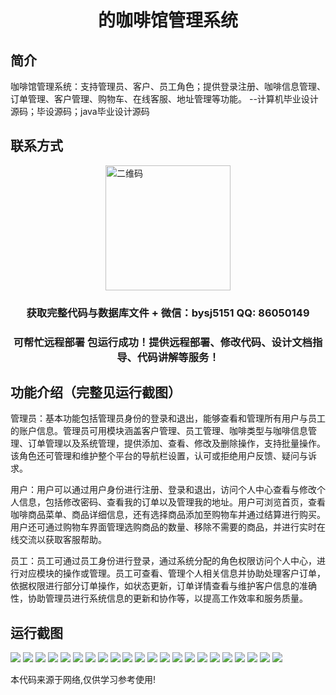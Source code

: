 <p><h1 align="center">的咖啡馆管理系统</h1></p>

## 简介
咖啡馆管理系统：支持管理员、客户、员工角色；提供登录注册、咖啡信息管理、订单管理、客户管理、购物车、在线客服、地址管理等功能。    --计算机毕业设计源码；毕设源码；java毕业设计源码


## 联系方式
<img src="https://bs-1329754181.cos.ap-shanghai.myqcloud.com/wx.jpg" alt="二维码" style="display: block; margin: 0 auto;" width="200px">
<p><h3 align="center">获取完整代码与数据库文件 + 微信：bysj5151 QQ: 86050149</h3></p>
<p><h3 align="center">可帮忙远程部署 包运行成功！提供远程部署、修改代码、设计文档指导、代码讲解等服务！</h3></p>

## 功能介绍（完整见运行截图）
管理员：基本功能包括管理员身份的登录和退出，能够查看和管理所有用户与员工的账户信息。管理员可用模块涵盖客户管理、员工管理、咖啡类型与咖啡信息管理、订单管理以及系统管理，提供添加、查看、修改及删除操作，支持批量操作。该角色还可管理和维护整个平台的导航栏设置，认可或拒绝用户反馈、疑问与诉求。

用户：用户可以通过用户身份进行注册、登录和退出，访问个人中心查看与修改个人信息，包括修改密码、查看我的订单以及管理我的地址。用户可浏览首页，查看咖啡商品菜单、商品详细信息，还有选择商品添加至购物车并通过结算进行购买。用户还可通过购物车界面管理选购商品的数量、移除不需要的商品，并进行实时在线交流以获取客服帮助。

员工：员工可通过员工身份进行登录，通过系统分配的角色权限访问个人中心，进行对应模块的操作或管理。员工可查看、管理个人相关信息并协助处理客户订单，依据权限进行部分订单操作，如状态更新，订单详情查看与维护客户信息的准确性，协助管理员进行系统信息的更新和协作等，以提高工作效率和服务质量。


## 运行截图
![](https://bs-1329754181.cos.ap-shanghai.myqcloud.com/ssm/CoffeeShopManagementSystem/img/001.jpg)
![](https://bs-1329754181.cos.ap-shanghai.myqcloud.com/ssm/CoffeeShopManagementSystem/img/002.jpg)
![](https://bs-1329754181.cos.ap-shanghai.myqcloud.com/ssm/CoffeeShopManagementSystem/img/003.jpg)
![](https://bs-1329754181.cos.ap-shanghai.myqcloud.com/ssm/CoffeeShopManagementSystem/img/004.jpg)
![](https://bs-1329754181.cos.ap-shanghai.myqcloud.com/ssm/CoffeeShopManagementSystem/img/005.jpg)
![](https://bs-1329754181.cos.ap-shanghai.myqcloud.com/ssm/CoffeeShopManagementSystem/img/006.jpg)
![](https://bs-1329754181.cos.ap-shanghai.myqcloud.com/ssm/CoffeeShopManagementSystem/img/007.jpg)
![](https://bs-1329754181.cos.ap-shanghai.myqcloud.com/ssm/CoffeeShopManagementSystem/img/008.jpg)
![](https://bs-1329754181.cos.ap-shanghai.myqcloud.com/ssm/CoffeeShopManagementSystem/img/009.jpg)
![](https://bs-1329754181.cos.ap-shanghai.myqcloud.com/ssm/CoffeeShopManagementSystem/img/010.jpg)
![](https://bs-1329754181.cos.ap-shanghai.myqcloud.com/ssm/CoffeeShopManagementSystem/img/011.jpg)
![](https://bs-1329754181.cos.ap-shanghai.myqcloud.com/ssm/CoffeeShopManagementSystem/img/012.jpg)
![](https://bs-1329754181.cos.ap-shanghai.myqcloud.com/ssm/CoffeeShopManagementSystem/img/013.jpg)
![](https://bs-1329754181.cos.ap-shanghai.myqcloud.com/ssm/CoffeeShopManagementSystem/img/014.jpg)
![](https://bs-1329754181.cos.ap-shanghai.myqcloud.com/ssm/CoffeeShopManagementSystem/img/015.jpg)
![](https://bs-1329754181.cos.ap-shanghai.myqcloud.com/ssm/CoffeeShopManagementSystem/img/016.jpg)
![](https://bs-1329754181.cos.ap-shanghai.myqcloud.com/ssm/CoffeeShopManagementSystem/img/017.jpg)
![](https://bs-1329754181.cos.ap-shanghai.myqcloud.com/ssm/CoffeeShopManagementSystem/img/018.jpg)
![](https://bs-1329754181.cos.ap-shanghai.myqcloud.com/ssm/CoffeeShopManagementSystem/img/019.jpg)
![](https://bs-1329754181.cos.ap-shanghai.myqcloud.com/ssm/CoffeeShopManagementSystem/img/020.jpg)
![](https://bs-1329754181.cos.ap-shanghai.myqcloud.com/ssm/CoffeeShopManagementSystem/img/021.jpg)
![](https://bs-1329754181.cos.ap-shanghai.myqcloud.com/ssm/CoffeeShopManagementSystem/img/022.jpg)

<p>本代码来源于网络,仅供学习参考使用!</p>
